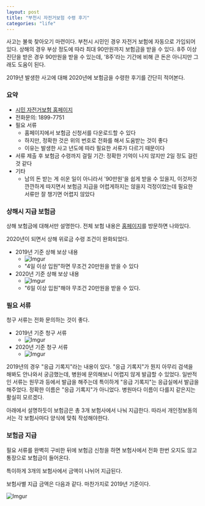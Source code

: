 ```yaml
---
layout: post
title: "부천시 자전거보험 수령 후기"
categories: "life"
---
```


사고는 불쑥 찾아오기 마련이다. 부천시 시민인 경우 자전거 보험에 자동으로 가입되어 있다. 상해의 경우 부상 정도에 따라 최대 90만원까지 보험금을 받을 수 있다. 8주 이상 진단을 받은 경우 90만원을 받을 수 있는데, '8주'라는 기간에 비해 큰 돈은 아니지만 그래도 도움이 된다.

2019년 발생한 사고에 대해 2020년에 보험금을 수령한 후기를 간단히 적어본다.

### 요약

- [시민 자전거보험 홈페이지](https://bike.bucheon.go.kr/site/homepage/menu/viewMenu?menuid=154001006)
- 전화문의: 1899-7751
- 필요 서류
    - 홈페이지에서 보험금 신청서를 다운로드할 수 있다
    - 하지만, 정확한 것은 위의 번호로 전화를 해서 도움받는 것이 좋다
    - 이유는 발생한 사고 년도에 따라 필요한 서류가 다르기 때문이다
- 서류 제출 후 보험금 수령까지 걸릴 기간: 정확한 기억이 나지 않지만 2일 정도 걸린 것 같다
- 기타
    - 남의 돈 받는 게 쉬운 일이 아니라서 '90만원'을 쉽게 받을 수 있을지, 이것저것 깐깐하게 따지면서 보험금 지급을 어렵게하지는 않을지 걱정이었는데 필요한 서류만 잘 챙기면 어렵지 않았다

### 상해시 지급 보험금

상해 보험금에 대해서만 설명한다. 전체 보험 내용은 [홈페이지](https://bike.bucheon.go.kr/site/homepage/menu/viewMenu?menuid=154001006)를 방문하면 나와있다.

2020년이 되면서 상해 위로금 수령 조건이 완화되었다.

- 2019년 기준 상해 보상 내용
    - ![Imgur](https://i.imgur.com/W1Lhbixm.png)
    - "4일 이상 입원"하면 무조건 20만원을 받을 수 있다
- 2020년 기준 상해 보상 내용
    - ![Imgur](https://i.imgur.com/FBI3YcGm.png)
    - "6일 이상 입원"해야 무조건 20만원을 받을 수 있다.

### 필요 서류

청구 서류는 전화 문의하는 것이 좋다.

- 2019년 기준 청구 서류
    - ![Imgur](https://i.imgur.com/EgjJAaal.png)
- 2020년 기준 청구 서류
    - ![Imgur](https://i.imgur.com/qN8Z8cAl.png)

2019년의 경우 "응급 기록지"라는 내용이 있다. "응급 기록지"가 뭔지 아무리 검색을 해봐도 안나와서 궁금했는데, 병원에 문의해보니 어렵지 않게 발급할 수 있었다. 일반적인 서류는 원무과 등에서 발급을 해주는데 특이하게 "응급 기록지"는 응급실에서 발급을 해주었다. 정확한 이름은 "응급 기록지"가 아니었다. 병원마다 이름이 다를지 같은지는 활실히 모르겠다.

아래에서 설명하듯이 보험금은 총 3개 보험사에서 나눠 지급한다. 따라서 개인정보동의서는 각 보험사마다 양식에 맞춰 작성해야한다.

### 보험금 지급

필요 서류를 완벽히 구비한 뒤에 보험금 신청을 하면 보험사에서 전화 한번 오지도 않고 통장으로 보험금이 들어온다.

특이하게 3개의 보험사에서 금액이 나뉘어 지급된다.

보험사별 지급 금액은 다음과 같다. 마찬가지로 2019년 기준이다.

![Imgur](https://i.imgur.com/uhioCY5l.png)
